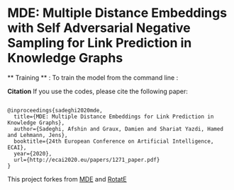 # MDE: Multiple Distance Embeddings with Self Adversarial Negative Sampling for Link Prediction in Knowledge Graphs

** Training ** :
 To train the model from the command line :


**Citation**
If you use the codes, please cite the following paper:
```

@inproceedings{sadeghi2020mde,
  title={MDE: Multiple Distance Embeddings for Link Prediction in Knowledge Graphs},
  author={Sadeghi, Afshin and Graux, Damien and Shariat Yazdi, Hamed and Lehmann, Jens},
  booktitle={24th European Conference on Artificial Intelligence, ECAI},
  year={2020},
  url={http://ecai2020.eu/papers/1271_paper.pdf}
}

```

This project forkes from [MDE](https://github.com/mlwin-de/MDE) and [RotatE](https://github.com/DeepGraphLearning/KnowledgeGraphEmbedding)

